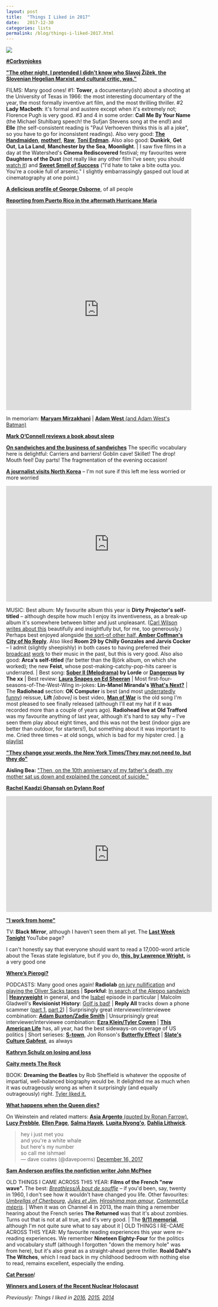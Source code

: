 ```yaml
---
layout: post
title:  "Things I Liked in 2017"
date:   2017-12-30
categories: lists
permalink: /blog/things-i-liked-2017.html
---
```


![](../assets/img/2017-orb.jpg)

**[#Corbynjokes](http://www.newstatesman.com/politics/media/2017/01/what-jokes-would-canary-allow-charlie-brooker-make-about-jeremy-corbyn)**

**["The other night, I pretended I didn’t know who Slavoj Žižek, the Slovenian Hegelian Marxist and cultural critic, was."](https://www.thehairpin.com/2016/07/the-best-time-i-pretended-i-hadnt-heard-of-slavoj-zizek/)**

FILMS: Many good ones! #1: **Tower**, a documentary(ish) about a shooting at the University of Texas in 1966: the most interesting documentary of the year, the most formally inventive art film, and the most thrilling thriller. #2 **Lady Macbeth**: it's formal and austere except when it's extremely not; Florence Pugh is very good. #3 and 4 in some order: **Call Me By Your Name** (the Michael Stuhlbarg speech! the Sufjan Stevens song at the end!) and **Elle** (the self-consistent reading is "Paul Verhoeven thinks this is all a joke", so you have to go for inconsistent readings). Also very good: **[The Handmaiden](https://twitter.com/mpaldridge/status/935595561885061125)**, **[mother!](https://twitter.com/mpaldridge/status/912431683521122304)**, **[Raw](https://www.theguardian.com/film/2017/apr/09/raw-julia-ducournau-cannibal-fantasy-review-kermode)**, **[Toni Erdman](http://marginalrevolution.com/marginalrevolution/2017/02/toni-erdmann-misunderstood-masterpiece-full-spoilers.html)**. Also also good: **Dunkirk**, **Get Out**, **La La Land**, **Manchester by the Sea**, **Moonlight**.  \| I saw five films in a day at the Watershed's **Cinema Rediscovered** festival; my favourites were **Daughters of the Dust** (not really like any other film I've seen; you should [watch it](https://www.netflix.com/title/60001104)) and **[Sweet Smell of Success](https://www.rogerebert.com/reviews/great-movie-the-sweet-smell-of-success-1957)** ("I'd hate to take a bite outta you. You're a cookie full of arsenic." I slightly embarrassingly gasped out loud at cinematography at one point.)

**[A delicious profile of George Osborne](http://www.esquire.com/uk/culture/a17158/george-osborne-revenge/)**, of all people

[**Reporting from Puerto Rico in the aftermath Hurricane Maria**](http://nymag.com/daily/intelligencer/2017/12/hurricane-maria-man-made-disaster.html)

<div style='position:relative; padding-bottom:calc(100.00% + 44px)'><iframe src='https://gfycat.com/ifr/FrayedOrganicAtlanticspadefish' frameborder='0' scrolling='no' width='100%' height='100%' style='position:absolute;top:0;left:0;' allowfullscreen></iframe></div>

In memoriam: **[Maryam Mirzakhani](https://www.newyorker.com/tech/elements/maryam-mirzakhanis-pioneering-mathematical-legacy)** \| [**Adam West** (and Adam West's Batman)](http://www.vulture.com/2017/06/adam-west-batman-legacy.html)

**[Mark O’Connell reviews a book about sleep](https://www.theguardian.com/books/2017/sep/21/why-we-sleep-by-matthew-walker-review)**

**[On sandwiches and the business of sandwiches](https://www.theguardian.com/news/2017/nov/24/how-the-sandwich-consumed-britain)** The specific vocabulary here is delightful: Carriers and barriers! Goblin cave! Skillet! The drop! Mouth feel! Day parts! The fragmentation of the evening occasion!

**[A journalist visits North Korea](https://www.newyorker.com/magazine/2017/09/18/the-risk-of-nuclear-war-with-north-korea)** – I'm not sure if this left me less worried or more worried

<iframe width="560" height="315" src="https://www.youtube.com/embed/QBGaO89cBMI?rel=0" frameborder="0" gesture="media" allow="encrypted-media" allowfullscreen></iframe> <!-- Lift -->

MUSIC: Best album: My favourite album this year is **Dirty Projector's self-titled** – although despite how much I enjoy its inventiveness, as a break-up album it's somewhere between bitter and just unpleasant. ([Carl Wilson writes about this](http://www.slate.com/articles/arts/music_box/2017/02/dirty_projectors_self_titled_new_album_reviewed.html) beautifully and insightfully but, for me, too generously.) Perhaps best enjoyed alongside [the sort-of other half, **Amber Coffman's City of No Reply**](https://www.salon.com/2017/06/03/amber-coffmans-new-album-city-of-no-reply-dirty-projectors-david-longstreth/).  Also liked **Room 29 by Chilly Gonzales and Jarvis Cocker** – I admit (slightly sheepishly) in both cases to having preferred their [broadcast](http://www.bbc.co.uk/programmes/b00ptsjd) [work](https://www.youtube.com/playlist?list=PLsZg4lnJII5WP2uulzVoLu0TDpMuxqe0T) to their music in the past, but this is very good. Also also good: **Arca's self-titled** (far better than the Björk album, on which she worked); the new **Feist**, whose post-making-catchy-pop-hits career is underrated. \| Best song: **[Sober II (Melodrama)](https://www.youtube.com/watch?v=Y8j-PqSFHcc) by Lorde** or **[Dangerous](https://www.youtube.com/watch?v=k6_ibA9_kJU) by The xx** \| Best review: **[Laura Snapes on Ed Sheeran](https://pitchfork.com/reviews/albums/22960-divide/)** \| Most first-four-seasons-of-The-West-Wing in-jokes: **Lin-Manel Miranda's [What's Next?](https://www.youtube.com/watch?v=9TTD5-3fuZE)** \| The **Radiohead** section: **OK Computer** is best (and most [underratedly funny](https://www.theatlantic.com/entertainment/archive/2017/06/radiohead-ok-computer-20th-anniversary-humor/531036/)) reissue, **Lift** _[above]_ is best video, [**Man of War**](https://www.youtube.com/watch?v=DXP1KdZX4io) is the old song I'm most pleased to see finally released (although I'll eat my hat if it was recorded more than a couple of years ago). **Radiohead live at Old Trafford** was my favourite anything of last year, although it's hard to say why – I've seen them play about eight times, and this was not the best (indoor gigs are better than outdoor, for starters!), but something about it was important to me. Cried three times – at old songs, which is bad for my hipster cred. \| [a playlist](https://open.spotify.com/user/mpaldridge/playlist/4qoh9DA3sD78NCtYt6W7fO)

**["They change your words, the New York Times/They may not need to, but they do"](http://www.francisheaney.com/this-be-the-word/)**

**Aisling Bea:** ["Then, on the 10th anniversary of my father's death, my mother sat us down and explained the concept of suicide."](https://www.theguardian.com/lifeandstyle/2017/nov/04/aisling-bea-my-fathers-death-has-given-me-a-love-of-men-of-their-vulnerability-and-tenderness)

[**Rachel Kaadzi Ghansah on Dylann Roof**](https://www.gq.com/story/dylann-roof-making-of-an-american-terrorist)

<iframe width="560" height="315" src="https://www.youtube.com/embed/h1E-FlguwGw?rel=0" frameborder="0" gesture="media" allow="encrypted-media" allowfullscreen></iframe> <!-- wuv u wobot -->

**["I work from home"](https://www.newyorker.com/humor/daily-shouts/i-work-from-home)**

TV: **Black Mirror**, although I haven't seen them all yet. The [**Last Week Tonight**](https://www.youtube.com/user/LastWeekTonight/videos) YouTube page?

I can't honestly say that everyone should want to read a 17,000-word article about the Texas state legislature, but if you do, **[this, by Lawrence Wright,](https://www.newyorker.com/magazine/2017/07/10/americas-future-is-texas)** is a very good one

**[Where’s Pierogi?](https://twitter.com/i/moments/919404682715508736)**

PODCASTS: Many good ones again! **Radiolab** [on jury nullification](http://www.radiolab.org/story/null-and-void/) and [playing the Oliver Sacks tapes](http://www.radiolab.org/story/oliver-sacks-journey-where-to-where/) \| **Sporkful**: [In search of the Aleppo sandwich](http://www.sporkful.com/tag/aleppo-sandwich/) \| [**Heavyweight**](https://gimletmedia.com/heavyweight/) in general, and the [Isabel](https://gimletmedia.com/episode/14-isabel/) episode in particular \| Malcolm Gladwell's **Revisionist History**: [Golf is bad!](http://revisionisthistory.com/episodes/11-a-good-walk-spoiled) \| **Reply All** tracks down a phone scammer ([part 1](https://gimletmedia.com/episode/long-distance/), [part 2](https://gimletmedia.com/episode/103-long-distance-part-ii/)) \| Surprisingly great interviewer/interviewee combination: [**Adam Buxton/Zadie Smith**](http://adam-buxton.co.uk/ad/2017/04/20/ep-40-zadie-smith/) \| Unsurprisingly great interviewer/interviewee combination: [**Ezra Klein/Tyler Cowen**](https://www.vox.com/2017/3/30/15122162/tyler-cowen-ezra-klein-interview-podcast) \| [**This American Life**](https://www.thisamericanlife.org/radio-archives/tag/106) has, all year, had the best sideways-on coverage of US politics \| Short serieses: [**S-town**](https://stownpodcast.org/), Jon Ronson's [**Butterfly Effect**](http://www.jonronson.com/butterfly.html) \| [**Slate's Culture Gabfest**](https://slate.com/podcasts/culture-gabfest), as always

**[Kathryn Schulz on losing and loss](https://www.newyorker.com/magazine/2017/02/13/when-things-go-missing)**

**[Caity meets The Rock](https://www.gq.com/story/dwayne-johnson-for-president-cover)**

BOOK: **Dreaming the Beatles** by Rob Sheffield is whatever the opposite of impartial, well-balanced biography would be. It delighted me as much when it was outrageously wrong as when it surprisingly (and equally outrageously) right. [Tyler liked it.](http://marginalrevolution.com/marginalrevolution/2017/05/dreaming-the-beatles.html)

**[What happens when the Queen dies?](https://www.theguardian.com/uk-news/2017/mar/16/what-happens-when-queen-elizabeth-dies-london-bridge)**

On Weinstein and related matters: [**Asia Argento** (quoted by Ronan Farrow)](https://www.newyorker.com/news/news-desk/from-aggressive-overtures-to-sexual-assault-harvey-weinsteins-accusers-tell-their-stories), [**Lucy Prebble**](https://www.lrb.co.uk/v39/n21/lucy-prebble/short-cuts), [**Ellen Page**](https://www.facebook.com/EllenPage/posts/10155212835577449), [**Salma Hayek**](https://www.nytimes.com/interactive/2017/12/13/opinion/contributors/salma-hayek-harvey-weinstein.html), [**Lupita Nyong'o**](https://www.nytimes.com/2017/10/19/opinion/lupita-nyongo-harvey-weinstein.html), [**Dahlia Lithwick**](http://www.slate.com/articles/news_and_politics/jurisprudence/2017/12/judge_alex_kozinski_made_us_all_victims_and_accomplices.html).

> hey i just met you  
> and you're a white whale  
> but here's my number  
> so call me ishmael  
> — dave coates (@davepoems) [December 16, 2017](https://twitter.com/davepoems/status/942095630880661504?ref_src=twsrc%5Etfw)
<script async src="https://platform.twitter.com/widgets.js" charset="utf-8"></script>

**[Sam Anderson profiles the nonfiction writer John McPhee](https://www.nytimes.com/2017/09/28/magazine/the-mind-of-john-mcphee.html)**

OLD THINGS I CAME ACROSS THIS YEAR: **Films of the French "new wave".** The best: _[Breathless/À bout de souffle](https://www.theguardian.com/film/2010/jun/06/film-jean-luc-godard-breathless-feature-philip-french-french-new-wave)_ – if you'd been, say, twenty in 1960, I don't see how it wouldn't have changed you life. Other favourites: _[Umbrellas of Cherbourg](https://www.youtube.com/watch?v=f7Unnx5eLbk)_, _[Jules et Jim](https://www.theguardian.com/books/2008/may/24/francoistruffaut.worldcinema)_, _[Hiroshima mon amour](https://newrepublic.com/article/120155/remembering-hiroshima-mon-amour-manny-farber-and-stanley-kauffmann)_, _[Contempt/Le mépris](http://www.slate.com/articles/arts/cool_story/2013/10/the_coolest_movie_of_all_time_is_jean_luc_godard_s_contempt.html)_. \| When it was on Channel 4 in 2013, the main thing a remember hearing about the French series **The Returned** was that it's about zombies. Turns out that is not at all true, and it's very good. \| The [**9/11 memorial**](https://www.google.com/maps/@40.7123473,-74.0134411,2a,75y,129.11h,74.76t/data=!3m6!1e1!3m4!1saCFxtnF4hsn8xZX1YKPRVQ!2e0!7i13312!8i6656), although I'm not quite sure what to say about it \| OLD THINGS I RE-CAME ACROSS THIS YEAR: My favourite reading experiences this year were re-reading experiences. We remember **Nineteen Eighty-Four** for the politics and vocabulary stuff (although I forgotten "down the memory hole" was from here), but it's also great as a straight-ahead genre thriller. **Roald Dahl's The Witches**, which I read back in my childhood bedroom with nothing else to read, remains excellent, especially the ending. 

**[Cat Person](https://www.newyorker.com/magazine/2017/12/11/cat-person)**!

**[Winners and Losers of the Recent Nuclear Holocaust](https://www.mcsweeneys.net/articles/winners-and-losers-of-the-recent-nuclear-holocaust)**

_Previously: Things I liked in [2016](http://aldridge.tumblr.com/post/155370284207/things-i-liked-in-2016), [2015](http://aldridge.tumblr.com/post/154739067697/things-i-liked-in-2015), [2014](http://aldridge.tumblr.com/post/112037214082/things-i-liked-in-2014)_
